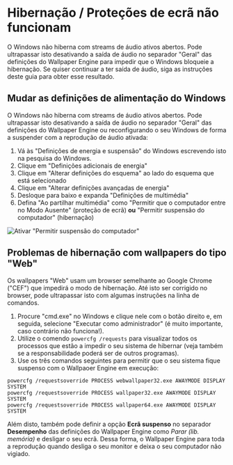 # Hibernação / Proteções de ecrã não funcionam

O Windows não hiberna com streams de áudio ativos abertos. Pode ultrapassar isto desativando a saída de áudio no separador "Geral" das definições do Wallpaper Engine para impedir que o Windows bloqueie a hibernação. Se quiser continuar a ter saída de áudio, siga as instruções deste guia para obter esse resultado.

## Mudar as definições de alimentação do Windows

O Windows não hiberna com streams de áudio ativos abertos. Pode ultrapassar isto desativando a saída de áudio no separador "Geral" das definições do Wallpaper Engine ou reconfigurando o seu Windows de forma a suspender com a reprodução de áudio ativada:

1. Vá às "Definições de energia e suspensão" do Windows escrevendo isto na pesquisa do Windows.
2. Clique em "Definições adicionais de energia"
3. Clique em "Alterar definições do esquema" ao lado do esquema que está selecionado
4. Clique em "Alterar definições avançadas de energia"
5. Desloque para baixo e expanda "Definições de multimédia"
6. Defina "Ao partilhar multimédia" como "Permitir que o computador entre no Modo Ausente" (proteção de ecrã) **ou** "Permitir suspensão do computador" (hibernação)

![Ativar "Permitir suspensão do computador"](./power.gif)

## Problemas de hibernação com wallpapers do tipo "Web"

Os wallpapers "Web" usam um browser semelhante ao Google Chrome ("CEF") que impedirá o modo de hibernação. Até isto ser corrigido no browser, pode ultrapassar isto com algumas instruções na linha de comandos.

1. Procure "cmd.exe" no Windows e clique nele com o botão direito e, em seguida, selecione "Executar como administrador" (é muito importante, caso contrário não funciona!).
2. Utilize o comendo `powercfg /requests` para visualizar todos os processos que estão a impedir o seu sistema de hibernar (veja também se a responsabilidade poderá ser de outros programas).
3. Use os três comandos seguintes para permitir que o seu sistema fique suspenso com o Wallpaoer Engine em execução:

```
powercfg /requestsoverride PROCESS webwallpaper32.exe AWAYMODE DISPLAY SYSTEM
powercfg /requestsoverride PROCESS wallpaper32.exe AWAYMODE DISPLAY SYSTEM
powercfg /requestsoverride PROCESS wallpaper64.exe AWAYMODE DISPLAY SYSTEM
```

Além disto, também pode definir a opção **Ecrã suspenso** no separador **Desempenho** das definições do Wallpaper Engine como *Parar (lib. memória)* e desligar o seu ecrã. Dessa forma, o Wallpaper Engine para toda a reprodução quando desliga o seu monitor e deixa o seu computador não vigiado.